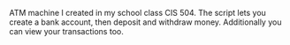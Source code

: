 ATM machine I created in my school class CIS 504. The script lets you create a bank account, then deposit and withdraw money. Additionally you can view your transactions too.
